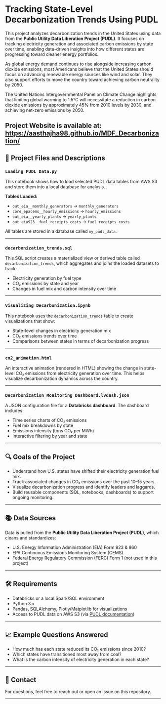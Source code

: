 # Tracking State-Level Decarbonization Trends Using PUDL

This project analyzes decarbonization trends in the United States using data from the **Public Utility Data Liberation Project (PUDL)**. It focuses on tracking electricity generation and associated carbon emissions by state over time, enabling data-driven insights into how different states are progressing toward cleaner energy portfolios.

As global energy demand continues to rise alongside increasing carbon dioxide emissions, most Americans believe that the United States should focus on advancing renewable energy sources like wind and solar. They also support efforts to move the country toward achieving carbon neutrality by 2050.

The United Nations Intergovernmental Panel on Climate Change highlights that limiting global warming to 1.5°C will necessitate a reduction in carbon dioxide emissions by approximately 45% from 2010 levels by 2030, and achieving net-zero emissions by 2050.

Project Website is available at: https://aasthajha98.github.io/MDF_Decarbonization/
---

## 📁 Project Files and Descriptions

### `Loading PUDL Data.py`
This notebook shows how to load selected PUDL data tables from AWS S3 and store them into a local database for analysis.

**Tables Loaded:**
- `out_eia__monthly_generators` → `monthly_generators`
- `core_epacems__hourly_emissions` → `hourly_emissions`
- `out_eia__yearly_plants` → `yearly_plants`
- `out_eia923__fuel_receipts_costs` → `fuel_receipts_costs`

All tables are stored in a database called `my_pudl_data`.

---

### `decarbonization_trends.sql`
This SQL script creates a materialized view or derived table called `decarbonization_trends`, which aggregates and joins the loaded datasets to track:
- Electricity generation by fuel type
- CO₂ emissions by state and year
- Changes in fuel mix and carbon intensity over time

---

### `Visualizing Decarbonization.ipynb`
This notebook uses the `decarbonization_trends` table to create visualizations that show:
- State-level changes in electricity generation mix
- CO₂ emissions trends over time
- Comparisons between states in terms of decarbonization progress

---

### `co2_animation.html`
An interactive animation (rendered in HTML) showing the change in state-level CO₂ emissions from electricity generation over time. This helps visualize decarbonization dynamics across the country.

---

### `Decarbonization Monitoring Dashboard.lvdash.json`
A JSON configuration file for a **Databricks dashboard**. The dashboard includes:
- Time series charts of CO₂ emissions
- Fuel mix breakdowns by state
- Emissions intensity (tons CO₂ per MWh)
- Interactive filtering by year and state

---

## 🔍 Goals of the Project
- Understand how U.S. states have shifted their electricity generation fuel mix.
- Track associated changes in CO₂ emissions over the past 10–15 years.
- Visualize decarbonization progress and identify leaders and laggards.
- Build reusable components (SQL, notebooks, dashboards) to support ongoing monitoring.

---

## 📚 Data Sources
Data is pulled from the **Public Utility Data Liberation Project (PUDL)**, which cleans and standardizes:
- U.S. Energy Information Administration (EIA) Form 923 & 860
- EPA Continuous Emissions Monitoring System (CEMS)
- Federal Energy Regulatory Commission (FERC) Form 1 (not used in this project)

---

## 🛠️ Requirements
- Databricks or a local Spark/SQL environment
- Python 3.x
- Pandas, SQLAlchemy, Plotly/Matplotlib for visualizations
- Access to PUDL data on AWS S3 (via [PUDL documentation](https://catalystcoop-pudl.readthedocs.io/en/latest/))

---

## 📈 Example Questions Answered
- How much has each state reduced its CO₂ emissions since 2010?
- Which states have transitioned most away from coal?
- What is the carbon intensity of electricity generation in each state?

---

## 💬 Contact
For questions, feel free to reach out or open an issue on this repository.

---

